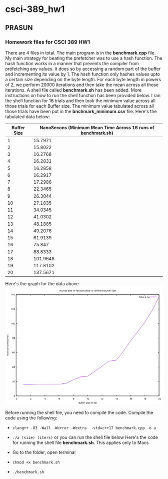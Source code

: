 # csci-389_hw1
## PRASUN 

### Homework files for CSCI 389 HW1

There are 4 files in total. The main program is in the **benchmark.cpp** file. My main strategy for beating the prefetcher was to use a hash function. The hash function works in a manner that prevents the compiler from prefetching any values. It does so by accessing a random part of the buffer and incrementing its value by 1. The hash function only hashes values upto a certain size depending on the byte length. For each byte length in powers of 2, we perform 20000 iterations and then take the mean across all those iterations. A shell file called **benchmark.sh** has been added. More instructions on how to run the shell function has been provided below. I ran the shell function for 16 trials and then took the minimum value across all those trials for each Buffer size. The minimum value tabulated across all those trials have been put in the **bnchmark_minimum.csv** file. Here's the tabulated data below:

Buffer Size | NanoSecons (Minimum Mean Time Across 16 runs of benchmark.sh)
------------|-------------------------------------------------------------
1 | 15.7971
2 | 15.8022
3 | 16.2768
4 | 16.2831
5 | 16.2858
6 | 16.2917
7 | 17.2986
8 | 22.3465 
9 | 26.3044
10 | 27.1835
11 | 34.0345
12 | 41.0302
13 | 48.1885
14 | 49.2076
15 | 61.9139
16 | 75.847
17 | 88.8333
18 | 101.9648
19 | 117.8102
20 | 137.5671

Here's the graph for the data above
![Graph for Minimum Access Time](https://github.com/prg007/csci-389_hw1/blob/master/MinimumAccessTime.png)

Before running the shell file, you need to compile the code. Compile the code using the following:

* ```clang++ -O3 -Wall -Werror -Wextra  -std=c++17 benchmark.cpp -o a```
* ```./a (size) (iters)``` or you can run the shell file below
Here's the code for running the shell file **benchmark.sh**. This applies only to Macs

* Go to the folder, open terminal 
* ```chmod +x benchmark.sh```
* ```./benchmark.sh```


 



